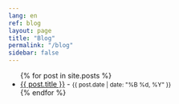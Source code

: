 ```yaml
---
lang: en
ref: blog
layout: page
title: "Blog"
permalink: "/blog"
sidebar: false
---
```


<ul>
  {% for post in site.posts %}
    <li>
      <a href="{{ post.url }}">{{ post.title }}</a> - <small>{{ post.date | date: "%B %d, %Y" }}</small>
    </li>
  {% endfor %}
</ul>

